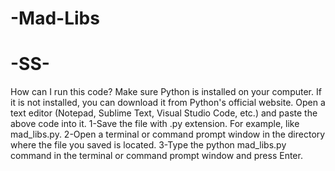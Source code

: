 # -Mad-Libs

# -SS-
How can I run this code?
Make sure Python is installed on your computer. If it is not installed, you can download it from Python's official website.
Open a text editor (Notepad, Sublime Text, Visual Studio Code, etc.) and paste the above code into it.
1-Save the file with .py extension. For example, like mad_libs.py.
2-Open a terminal or command prompt window in the directory where the file you saved is located.
3-Type the python mad_libs.py command in the terminal or command prompt window and press Enter.
